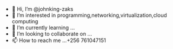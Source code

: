 - 👋 Hi, I’m @johnking-zaks
- 👀 I’m interested in programming,networking,virtualization,cloud computing
- 🌱 I’m currently learning ...
- 💞️ I’m looking to collaborate on ...
- 📫 How to reach me ...+256 761047151

<!---
johnking-zaks/johnking-zaks is a ✨ special ✨ repository because its `README.md` (this file) appears on your GitHub profile.
You can click the Preview link to take a look at your changes.
--->
